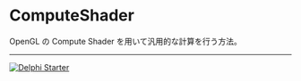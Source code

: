 # ComputeShader
OpenGL の Compute Shader を用いて汎用的な計算を行う方法。

----

[![Delphi Starter](https://github.com/delphiusers/FreeDelphi/raw/master/FreeDelphi_350px.png)](https://www.embarcadero.com/jp/products/delphi/starter)

